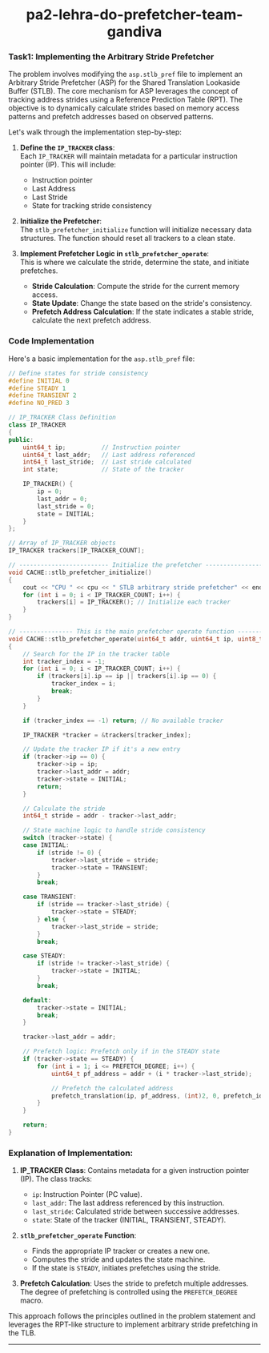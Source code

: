<p align="center">
  <h1 align="center"> pa2-lehra-do-prefetcher-team-gandiva </h1>

### Task1: Implementing the Arbitrary Stride Prefetcher

The problem involves modifying the `asp.stlb_pref` file to implement an Arbitrary Stride Prefetcher (ASP) for the Shared Translation Lookaside Buffer (STLB). The core mechanism for ASP leverages the concept of tracking address strides using a Reference Prediction Table (RPT). The objective is to dynamically calculate strides based on memory access patterns and prefetch addresses based on observed patterns.

Let's walk through the implementation step-by-step:

1. **Define the `IP_TRACKER` class**:  
   Each `IP_TRACKER` will maintain metadata for a particular instruction pointer (IP). This will include:
   - Instruction pointer
   - Last Address
   - Last Stride
   - State for tracking stride consistency

2. **Initialize the Prefetcher**:  
   The `stlb_prefetcher_initialize` function will initialize necessary data structures. The function should reset all trackers to a clean state.

3. **Implement Prefetcher Logic in `stlb_prefetcher_operate`**:  
   This is where we calculate the stride, determine the state, and initiate prefetches.  
   - **Stride Calculation**: Compute the stride for the current memory access.
   - **State Update**: Change the state based on the stride's consistency.
   - **Prefetch Address Calculation**: If the state indicates a stable stride, calculate the next prefetch address.

### Code Implementation
Here's a basic implementation for the `asp.stlb_pref` file:

```cpp
// Define states for stride consistency
#define INITIAL 0
#define STEADY 1
#define TRANSIENT 2
#define NO_PRED 3

// IP_TRACKER Class Definition
class IP_TRACKER
{
public:
    uint64_t ip;          // Instruction pointer
    uint64_t last_addr;   // Last address referenced
    int64_t last_stride;  // Last stride calculated
    int state;            // State of the tracker

    IP_TRACKER() {
        ip = 0;
        last_addr = 0;
        last_stride = 0;
        state = INITIAL;
    }
};

// Array of IP_TRACKER objects
IP_TRACKER trackers[IP_TRACKER_COUNT];

// ------------------------- Initialize the prefetcher ------------------------- //
void CACHE::stlb_prefetcher_initialize()
{
    cout << "CPU " << cpu << " STLB arbitrary stride prefetcher" << endl;
    for (int i = 0; i < IP_TRACKER_COUNT; i++) {
        trackers[i] = IP_TRACKER(); // Initialize each tracker
    }
}

// --------------- This is the main prefetcher operate function ---------------- //
void CACHE::stlb_prefetcher_operate(uint64_t addr, uint64_t ip, uint8_t cache_hit, uint8_t type, uint64_t prefetch_id, uint8_t instruction)
{
    // Search for the IP in the tracker table
    int tracker_index = -1;
    for (int i = 0; i < IP_TRACKER_COUNT; i++) {
        if (trackers[i].ip == ip || trackers[i].ip == 0) {
            tracker_index = i;
            break;
        }
    }

    if (tracker_index == -1) return; // No available tracker

    IP_TRACKER *tracker = &trackers[tracker_index];

    // Update the tracker IP if it's a new entry
    if (tracker->ip == 0) {
        tracker->ip = ip;
        tracker->last_addr = addr;
        tracker->state = INITIAL;
        return;
    }

    // Calculate the stride
    int64_t stride = addr - tracker->last_addr;

    // State machine logic to handle stride consistency
    switch (tracker->state) {
    case INITIAL:
        if (stride != 0) {
            tracker->last_stride = stride;
            tracker->state = TRANSIENT;
        }
        break;

    case TRANSIENT:
        if (stride == tracker->last_stride) {
            tracker->state = STEADY;
        } else {
            tracker->last_stride = stride;
        }
        break;

    case STEADY:
        if (stride != tracker->last_stride) {
            tracker->state = INITIAL;
        }
        break;

    default:
        tracker->state = INITIAL;
        break;
    }

    tracker->last_addr = addr;

    // Prefetch logic: Prefetch only if in the STEADY state
    if (tracker->state == STEADY) {
        for (int i = 1; i <= PREFETCH_DEGREE; i++) {
            uint64_t pf_address = addr + (i * tracker->last_stride);

            // Prefetch the calculated address
            prefetch_translation(ip, pf_address, (int)2, 0, prefetch_id, instruction);
        }
    }

    return;
}
```

### Explanation of Implementation:
1. **IP_TRACKER Class**: Contains metadata for a given instruction pointer (IP). The class tracks:
   - `ip`: Instruction Pointer (PC value).
   - `last_addr`: The last address referenced by this instruction.
   - `last_stride`: Calculated stride between successive addresses.
   - `state`: State of the tracker (INITIAL, TRANSIENT, STEADY).

2. **`stlb_prefetcher_operate` Function**:
   - Finds the appropriate IP tracker or creates a new one.
   - Computes the stride and updates the state machine.
   - If the state is `STEADY`, initiates prefetches using the stride.

3. **Prefetch Calculation**: Uses the stride to prefetch multiple addresses. The degree of prefetching is controlled using the `PREFETCH_DEGREE` macro.

This approach follows the principles outlined in the problem statement and leverages the RPT-like structure to implement arbitrary stride prefetching in the TLB.

---

